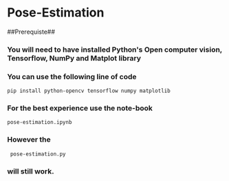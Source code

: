 # Pose-Estimation #

##Prerequiste##
### You will need to have installed Python's Open computer vision, Tensorflow, NumPy and Matplot library ##
### You can use the following line of code ###
``` pip install python-opencv tensorflow numpy matplotlib ```
### For the best experience use the note-book ###
```pose-estimation.ipynb```
### However the ### 
``` pose-estimation.py``` 
### will still work. ###

